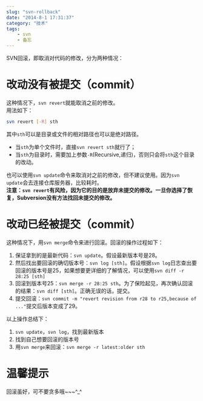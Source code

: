 ```yaml
---
slug: "svn-rollback"
date: "2014-8-1 17:31:37"
category: "技术"
tags:
    - svn
    - 备忘
---
```

SVN回滚，即取消对代码的修改，分为两种情况：

[](#改动没有被提交（commit） "改动没有被提交（commit）")改动没有被提交（commit）
=====================================================

这种情况下，`svn revert`就能取消之前的修改。  
用法如下：  

``` bash
svn revert [-R] sth
```
其中`sth`可以是目录或文件的相对路径也可以是绝对路径。

-   当`sth`为单个文件时，直接`svn revert sth`就行了；
-   当`sth`为目录时，需要加上参数`-R`(Recursive,递归)，否则只会将`sth`这个目录的改动。

也可以使用`svn update`命令来取消对之前的修改，但不建议使用。因为`svn update`会去连接仓库服务器，比较耗时。  
**注意：`svn revert`有风险，因为它的目的是放弃未提交的修改。一旦你选择了恢复，Subversion没有方法找回未提交的修改。**

[](#改动已经被提交（commit） "改动已经被提交（commit）")改动已经被提交（commit）
=====================================================

这种情况下，用`svn merge`命令来进行回滚。回滚的操作过程如下：

1.  保证拿到的是最新代码：`svn update`。假设最新版本号是28。
2.  然后找出要回滚的确切版本号：`svn log [sth]`。假设根据`svn log`日志查出要回滚的版本号是25，如果想要更详细的了解情况，可以使用`svn diff -r 28:25 [sth]`
3.  回滚到版本号25：`svn merge -r 28:25 sth`。为了保险起见，再次确认回滚的结果：`svn diff [sth]`。正确无误的话，提交。
4.  提交回滚：`svn commit -m "revert revision from r28 to r25,because of ..."`提交后版本变成了29。

以上操作总结下：

1.  `svn update`，`svn log`，找到最新版本
2.  找到自己想要回滚的版本号
3.  用`svn merge`来回滚：`svn merge -r latest:older sth`

[](#温馨提示 "温馨提示")温馨提示
====================

回滚虽好，可不要贪多哦~~~^_^